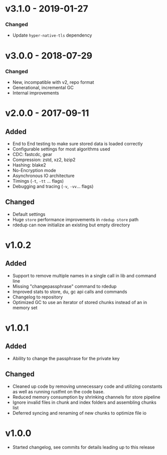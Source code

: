 
# v3.1.0 - 2019-01-27
### Changed

- Update `hyper-native-tls` dependency

# v3.0.0 - 2018-07-29
### Changed

- New, incompatible with v2, repo format
- Generational, incremental GC
- Internal improvements

# v2.0.0 - 2017-09-11
## Added

- End to End testing to make sure stored data is loaded correctly
- Configurable settings for most algorithms used
- CDC: fastcdc, gear
- Compression: zstd, xz2, bzip2
- Hashing: blake2
- No-Encryption mode
- Asynchronous IO architecture
- Timings (`-t`, `-tt` ... flags)
- Debugging and tracing (`-v`, `-vv`... flags)

## Changed

- Default settings
- Huge `store` performance improvements in `rdedup store` path
- rdedup can now initialize an existing but empty directory

# v1.0.2
## Added

- Support to remove multiple names in a single call in lib and command line
- Missing "changepassphrase" command to rdedup
- Improved stats to store, du, gc api calls and commands
- Changelog to repository
- Optimized GC to use an iterator of stored chunks instead of an in memory set

# v1.0.1
## Added

- Ability to change the passphrase for the private key

## Changed

- Cleaned up code by removing unnecessary code and utilizing constants as well as
running rustfmt on the code base.
- Reduced memory consumption by shrinking channels for store pipeline
- Ignore invalid files in chunk and index folders and assembling chunks list
- Deferred syncing and renaming of new chunks to optimize file io

# v1.0.0

- Started changelog, see commits for details leading up to this release
